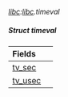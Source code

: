 _[libc](../../modules/libc/libc-module.md):[libc](../../modules/libc/libc-module.md).timeval_
##### Struct timeval

| Fields | |
|:---|:---|
| [tv\_sec](libc-timeval-tv_sec.md) |  |
| [tv\_usec](libc-timeval-tv_usec.md) |  |
